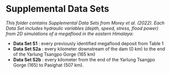 # Supplemental Data Sets

*This folder contains Supplemental Data Sets from Morey et al. (2022). 
Each Data Set includes hydraulic variables (depth, speed, stress, flood power) from 2D simulations of a megaflood in the eastern Himalaya:*
- **Data Set S1** : every previously identified megaflood deposit from Table 1
- **Data Set S2a** : every kilometer downstream of the dam (0 km) to the end of the Yarlung Tsangpo Gorge (165 km)
- **Data Set S2b** : every kilometer from the end of the Yarlung Tsangpo Gorge (165) to Pasighat (507 km).

